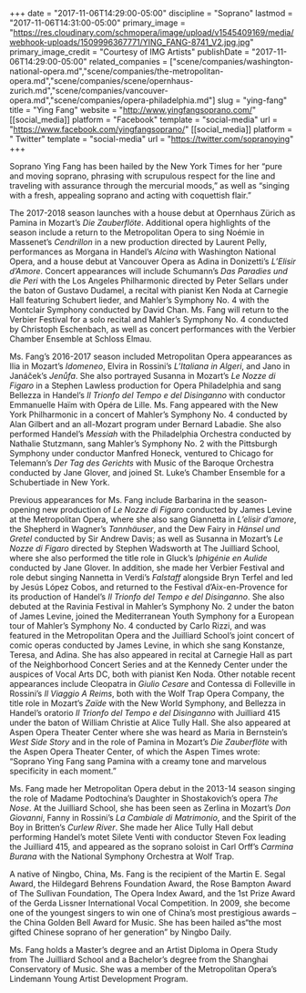 +++
date = "2017-11-06T14:29:00-05:00"
discipline = "Soprano"
lastmod = "2017-11-06T14:31:00-05:00"
primary_image = "https://res.cloudinary.com/schmopera/image/upload/v1545409169/media/webhook-uploads/1509996367771/YING_FANG-8741_V2.jpg.jpg"
primary_image_credit = "Courtesy of IMG Artists"
publishDate = "2017-11-06T14:29:00-05:00"
related_companies = ["scene/companies/washington-national-opera.md","scene/companies/the-metropolitan-opera.md","scene/companies/scene/opernhaus-zurich.md","scene/companies/vancouver-opera.md","scene/companies/opera-philadelphia.md"]
slug = "ying-fang"
title = "Ying Fang"
website = "http://www.yingfangsoprano.com/"
[[social_media]]
platform = "Facebook"
template = "social-media"
url = "https://www.facebook.com/yingfangsoprano/"
[[social_media]]
platform = " Twitter"
template = "social-media"
url = "https://twitter.com/sopranoying"
+++

Soprano Ying Fang has been hailed by the New York Times for her “pure and moving soprano, phrasing with scrupulous respect for the line and traveling with assurance through the mercurial moods,” as well as “singing with a fresh, appealing soprano and acting with coquettish flair.”

The 2017-2018 season launches with a house debut at Opernhaus Zürich as Pamina in Mozart’s *Die Zauberflöte*. Additional opera highlights of the season include a return to the Metropolitan Opera to sing Noémie in Massenet’s *Cendrillon* in a new production directed by Laurent Pelly, performances as Morgana in Handel’s *Alcina* with Washington National Opera, and a house debut at Vancouver Opera as Adina in Donizetti’s *L’Elisir d’Amore*. Concert appearances will include Schumann’s *Das Paradies und die Peri* with the Los Angeles Philharmonic directed by Peter Sellars under the baton of Gustavo Dudamel, a recital with pianist Ken Noda at Carnegie Hall featuring Schubert lieder, and Mahler’s Symphony No. 4 with the Montclair Symphony conducted by David Chan. Ms. Fang will return to the Verbier Festival for a solo recital and Mahler’s Symphony No. 4 conducted by Christoph Eschenbach, as well as concert performances with the Verbier Chamber Ensemble at Schloss Elmau. 

Ms. Fang’s 2016-2017 season included Metropolitan Opera appearances as Ilia in Mozart’s *Idomeneo*, Elvira in Rossini’s *L’Italiana in Algeri*, and Jano in Janáček’s *Jenůfa*. She also portrayed Susanna in Mozart’s *Le Nozze di Figaro* in a Stephen Lawless production for Opera Philadelphia and sang Bellezza in Handel’s *Il Trionfo del Tempo e del Disinganno* with conductor Emmanuelle Haïm with Opéra de Lille. Ms. Fang appeared with the New York Philharmonic in a concert of Mahler’s Symphony No. 4 conducted by Alan Gilbert and an all-Mozart program under Bernard Labadie. She also performed Handel’s *Messiah* with the Philadelphia Orchestra conducted by Nathalie Stutzmann, sang Mahler’s Symphony No. 2 with the Pittsburgh Symphony under conductor Manfred Honeck, ventured to Chicago for Telemann’s *Der Tag des Gerichts* with Music of the Baroque Orchestra conducted by Jane Glover, and joined St. Luke’s Chamber Ensemble for a Schubertiade in New York. 

Previous appearances for Ms. Fang include Barbarina in the season-opening new production of *Le Nozze di Figaro* conducted by James Levine at the Metropolitan Opera, where she also sang Giannetta in *L’elisir d’amore*, the Shepherd in Wagner’s *Tannhäuser*, and the Dew Fairy in *Hänsel und Gretel* conducted by Sir Andrew Davis; as well as Susanna in Mozart’s *Le Nozze di Figaro* directed by Stephen Wadsworth at The Juilliard School, where she also performed the title role in Gluck’s *Iphigénie en Aulide* conducted by Jane Glover. In addition, she made her Verbier Festival and role debut singing Nannetta in Verdi’s *Falstaff* alongside Bryn Terfel and led by Jesús López Cobos, and returned to the Festival d’Aix-en-Provence for its production of Handel’s *Il Trionfo del Tempo e del Disinganno*. She also debuted at the Ravinia Festival in Mahler’s Symphony No. 2 under the baton of James Levine, joined the Mediterranean Youth Symphony for a European tour of Mahler’s Symphony No. 4 conducted by Carlo Rizzi, and was featured in the Metropolitan Opera and the Juilliard School’s joint concert of comic operas conducted by James Levine, in which she sang Konstanze, Teresa, and Adina. She has also appeared in recital at Carnegie Hall as part of the Neighborhood Concert Series and at the Kennedy Center under the auspices of Vocal Arts DC, both with pianist Ken Noda. Other notable recent appearances include Cleopatra in *Giulio Cesare* and Contessa di Folleville in Rossini’s *Il Viaggio A Reims*, both with the Wolf Trap Opera Company, the title role in Mozart’s *Zaïde* with the New World Symphony, and Bellezza in Handel’s oratorio *Il Trionfo del Tempo e del Disinganno* with Juilliard 415 under the baton of William Christie at Alice Tully Hall. She also appeared at Aspen Opera Theater Center where she was heard as Maria in Bernstein’s *West Side Story* and in the role of Pamina in Mozart’s *Die Zauberflöte* with the Aspen Opera Theater Center, of which the Aspen Times wrote: “Soprano Ying Fang sang Pamina with a creamy tone and marvelous specificity in each moment.”

Ms. Fang made her Metropolitan Opera debut in the 2013-14 season singing the role of Madame Podtochina’s Daughter in Shostakovich’s opera *The Nose*. At the Juilliard School, she has been seen as Zerlina in Mozart’s *Don Giovanni*, Fanny in Rossini’s *La Cambiale di Matrimonio*, and the Spirit of the Boy in Britten’s *Curlew River*.  She made her Alice Tully Hall debut performing Handel’s motet Silete Venti with conductor Steven Fox leading the Juilliard 415, and appeared as the soprano soloist in Carl Orff’s *Carmina Burana* with the National Symphony Orchestra at Wolf Trap. 

A native of Ningbo, China, Ms. Fang is the recipient of the Martin E. Segal Award, the Hildegard Behrens Foundation Award, the Rose Bampton Award of The Sullivan Foundation, The Opera Index Award, and the 1st Prize Award of the Gerda Lissner International Vocal Competition. In 2009, she become one of the youngest singers to win one of China’s most prestigious awards – the China Golden Bell Award for Music. She has been hailed as“the most gifted Chinese soprano of her generation” by Ningbo Daily. 

Ms. Fang holds a Master’s degree and an Artist Diploma in Opera Study from The Juilliard School and a Bachelor’s degree from the Shanghai Conservatory of Music. She was a member of the Metropolitan Opera’s Lindemann Young Artist Development Program.
